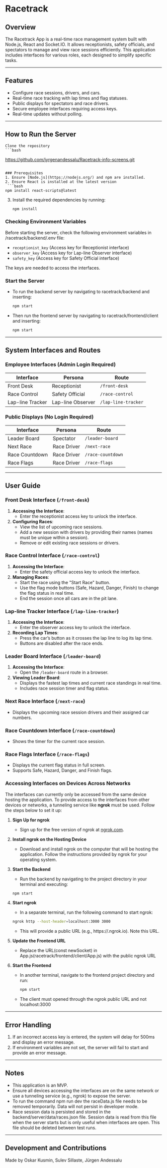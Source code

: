 # Racetrack

## Overview
The Racetrack App is a real-time race management system built with Node.js, React and Socket.IO. It allows receptionists, safety officials, and spectators to manage and view race sessions efficiently. This application includes interfaces for various roles, each designed to simplify specific tasks.

---

## Features

- Configure race sessions, drivers, and cars.
- Real-time race tracking with lap times and flag statuses.
- Public displays for spectators and race drivers.
- Secure employee interfaces requiring access keys.
- Real-time updates without polling.

---

## How to Run the Server
    Clone the repository
    ```bash
   https://github.com/jyrgenandessalu/Racetrack-info-screens.git
   ```

### Prerequisites
1. Ensure [Node.js](https://nodejs.org/) and npm are installed.
2. Ensure React is installed at the latest version
    ```bash
   npm install react-scripts@latest
   ```
3. Install the required dependencies by running:

   ```bash
   npm install
   ```

### Checking Environment Variables
Before starting the server, check the following environment variables in /racetrack/backend/.env file:

- `receptionist_key` (Access key for Receptionist interface)
- `observer_key` (Access key for Lap-line Observer interface)
- `safety_key` (Access key for Safety Official interface)

The keys are needed to access the interfaces.

### Start the Server

- To run the backend server by navigating to racetrack/backend and inserting:

  ```bash
  npm start
  ```

- Then run the frontend server by navigating to racetrack/frontend/client and inserting:

  ```bash
  npm start
  ```

---

## System Interfaces and Routes

### Employee Interfaces (Admin Login Required)

| Interface        | Persona            | Route            |
|------------------|--------------------|------------------|
| Front Desk       | Receptionist       | `/front-desk`    |
| Race Control     | Safety Official    | `/race-control`  |
| Lap-line Tracker | Lap-line Observer  | `/lap-line-tracker` |

### Public Displays (No Login Required)

| Interface      | Persona         | Route             |
|----------------|-----------------|-------------------|
| Leader Board   | Spectator       | `/leader-board`   |
| Next Race      | Race Driver     | `/next-race`      |
| Race Countdown | Race Driver     | `/race-countdown` |
| Race Flags     | Race Driver     | `/race-flags`     |

---

## User Guide

### Front Desk Interface (`/front-desk`)

1. **Accessing the Interface**:
    - Enter the receptionist access key to unlock the interface.
2. **Configuring Races**:
    - View the list of upcoming race sessions.
    - Add a new session with drivers by providing their names (names must be unique within a session).
    - Remove or edit existing race sessions or drivers.

### Race Control Interface (`/race-control`)

1. **Accessing the Interface**:
    - Enter the safety official access key to unlock the interface.
2. **Managing Races**:
    - Start the race using the "Start Race" button.
    - Use the flag mode buttons (Safe, Hazard, Danger, Finish) to change the flag status in real time.
    - End the session once all cars are in the pit lane.

### Lap-line Tracker Interface (`/lap-line-tracker`)

1. **Accessing the Interface**:
    - Enter the observer access key to unlock the interface.
2. **Recording Lap Times**:
    - Press the car’s button as it crosses the lap line to log its lap time.
    - Buttons are disabled after the race ends.

### Leader Board Interface (`/leader-board`)

1. **Accessing the Interface**:
    - Open the `/leader-board` route in a browser.
2. **Viewing Leader Board**:
    - Displays the fastest lap times and current race standings in real time.
    - Includes race session timer and flag status.

### Next Race Interface (`/next-race`)

- Displays the upcoming race session drivers and their assigned car numbers.

### Race Countdown Interface (`/race-countdown`)

- Shows the timer for the current race session.

### Race Flags Interface (`/race-flags`)

- Displays the current flag status in full screen.
- Supports Safe, Hazard, Danger, and Finish flags.

### Accessing Interfaces on Devices Across Networks

The interfaces can currently only be accessed from the same device hosting the application. To provide access to the interfaces from other devices or networks, a tunneling service like **ngrok** must be used. Follow the steps below to set it up:

1. **Sign Up for ngrok**  
   - Sign up for the free version of ngrok at [ngrok.com](https://ngrok.com).

2. **Install ngrok on the Hosting Device**  
   - Download and install ngrok on the computer that will be hosting the application. Follow the instructions provided by ngrok for your operating system.

3. **Start the Backend**  
   - Run the backend by navigating to the project directory in your terminal and executing:
   ```bash
   npm start
   ```

4. **Start ngrok**  
    - In a separate terminal, run the following command to start ngrok:
    ```bash
    ngrok http --host-header=localhost:3000 3000
    ```

    - This will provide a public URL (e.g., https://<random-subdomain>.ngrok.io). Note this URL.
5.  **Update the Frontend URL**
    - Replace the URL(const newSocket) in App.js(racetrack/frontend/client/App.js) with the public ngrok URL

6.  **Start the Frontend**
    - In another terminal, navigate to the frontend project directory and run:
        ```bash
        npm start
        ```

    -  The client must opened through the ngrok public URL and not localhost:3000
---


## Error Handling

1. If an incorrect access key is entered, the system will delay for 500ms and display an error message.
2. If environment variables are not set, the server will fail to start and provide an error message.

---

## Notes

- This application is an MVP.
- Ensure all devices accessing the interfaces are on the same network or use a tunneling service (e.g., ngrok) to expose the server.
- To run the command npm run dev the raceData.js file needs to be removed temporarily. Data will not persist in developer mode.
- Race session data is persisted and stored in the backend/server/data/races.json file. Session data is read from this file when the server starts but is only useful when interfaces are open. This file should be deleted between test runs.

---

## Development and Contributions

Made by Oskar Kusmin, Sulev Sillaste, Jürgen Andessalu
